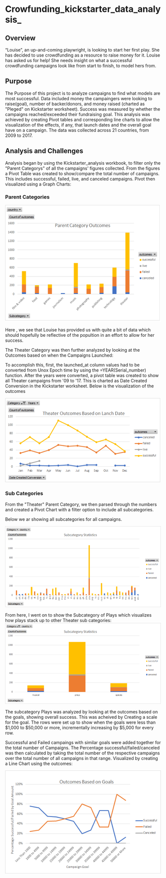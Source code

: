 # **Crowfunding_kickstarter_data_analysis_** #



## **Overview** ## 
“Louise”, an up-and-coming playwright, is looking to start her first play. She has decided to use crowdfunding as a resource to raise money for it. Louise has asked us for help! She needs insight on what a successful crowdfunding campaigns look like from start to finish, to model hers from.



## **Purpose** ## 

The Purpose of this project is to analyze campaigns to find what models are most successful. Data included money the campaingers were looking to raise(goal), number of backer/donors, and money raised (charted as "Pleged" on Kickstarter worksheet). Success was measured by whether the campaigns reached/exceeded their fundraising goal. This analysis was achieved by creating Pivot tables and corresponding line charts to allow the visualization of the effects, if any, that launch dates and the overall goal have on a campaign. The data was collected across 21 countries, from 2009 to 2017.


## **Analysis and Challenges** ##
Analysis began by using the Kickstarter_analysis workbook, to filter only the "Parent Categorys" of all the campaigns' figures collected. From the figures a Pivot Table was created to show/compare the total number of campaigns. This includes successful, failed, live, and canceled campaigns. Pivot then visualized using a Graph Charts:

### Parent Categories ###

![Parent_Outcomes](https://github.com/NShan9297/kickstarter_analysis/blob/main/Resources/Parent%20Outcomes.png)


Here , we see that Louise has provided us with quite a bit of data which should hopefully be reflective of the popultion in an effort to allow for her success. 

The Theater Category was then further analyzed by looking at the Outcomes based on when the Campaigns Launched:

To accomplish this, first, the launched_at column values had to be converted from Unox Epoch time by using the =YEAR(Serial_number) function. After the years were converted, a pivot table was created to show all Theater campaigns from '09 to '17. This is charted as Date Created Conversion in the Kickstarter worksheet. Below is the visualization of the outcomes


![Theater_Outcomes_vs_Launch](https://github.com/NShan9297/kickstarter_analysis/blob/main/Resources/Theater_Outcomes_vs_Launch.png)

### Sub Categories ##

From the "Theater" Parent Category, we then parsed through the numbers and created a Pivot Chart with a filter option to include all subcategories. 

Below we ar showing all subcategories for all campaigns.

![sub_stats](https://github.com/NShan9297/kickstarter_analysis/blob/main/Resources/Sub_stats.png)


From here, I went on to show the Subcategory of Plays which visualizes how plays stack up to other Theater sub categories:
![Theater_Subs_Only](https://github.com/NShan9297/kickstarter_analysis/blob/main/Resources/Theater_Sub_Only.png)


The subcategory Plays was analyzed by looking at the outcomes based on the goals, showing overall success. This was acheived by Creating a scale for the goal. The rows were set up to show when the goals were less than $1,000 to $50,000 or more, incrementally increasing by $5,000 for every row.

Successful and Failed campaings with similar goals were added together for the total number of Campaigns. The Percentage successful/failed/canceled was then calculated by taking the total number of the respective campaigns  over the total number of all campaigns in that range. Visualized by creating a Line Chart using the outcomes:

![Outcomes_vs_Goals](https://github.com/NShan9297/kickstarter_analysis/blob/main/Resources/Outcomes_vs_Goals.png)




